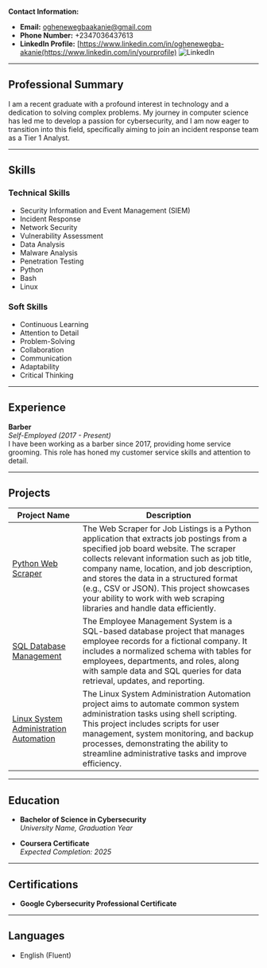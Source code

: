 **Contact Information:**
- **Email:** oghenewegbaakanie@gmail.com 
- **Phone Number:** +2347036437613
- **LinkedIn Profile:** [https://www.linkedin.com/in/oghenewegba-akanie(https://www.linkedin.com/in/yourprofile) ![LinkedIn](https://img.shields.io/badge/LinkedIn-Profile-blue?style=flat&logo=linkedin)

---

## Professional Summary
I am a recent graduate with a profound interest in technology and a dedication to solving complex problems. My journey in computer science has led me to develop a passion for cybersecurity, and I am now eager to transition into this field, specifically aiming to join an incident response team as a Tier 1 Analyst.

---

## Skills

### Technical Skills
- Security Information and Event Management (SIEM)
- Incident Response
- Network Security
- Vulnerability Assessment
- Data Analysis
- Malware Analysis
- Penetration Testing
- Python
- Bash
- Linux

### Soft Skills
- Continuous Learning
- Attention to Detail
- Problem-Solving
- Collaboration
- Communication
- Adaptability
- Critical Thinking

---

## Experience
**Barber**  
*Self-Employed (2017 - Present)*  
I have been working as a barber since 2017, providing home service grooming. This role has honed my customer service skills and attention to detail.

---

## Projects

| Project Name | Description |
|--------------|-------------|
| [Python Web Scraper ](https://github.com/yourusername/yourproject) | The Web Scraper for Job Listings is a Python application that extracts job postings from a specified job board website. The scraper collects relevant information such as job title, company name, location, and job description, and stores the data in a structured format (e.g., CSV or JSON). This project showcases your ability to work with web scraping libraries and handle data efficiently. |
| [SQL Database Management ](https://github.com/yourusername/project2) | The Employee Management System is a SQL-based database project that manages employee records for a fictional company. It includes a normalized schema with tables for employees, departments, and roles, along with sample data and SQL queries for data retrieval, updates, and reporting. |
| [Linux System Administration Automation](https://github.com/yourusername/project3) | The Linux System Administration Automation project aims to automate common system administration tasks using shell scripting. This project includes scripts for user management, system monitoring, and backup processes, demonstrating the ability to streamline administrative tasks and improve efficiency. |

---

## Education
- **Bachelor of Science in Cybersecurity**  
  *University Name, Graduation Year*

- **Coursera Certificate**  
  *Expected Completion: 2025*

---

## Certifications
- **Google Cybersecurity Professional Certificate**

---

## Languages
- English (Fluent)
